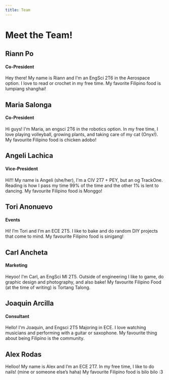 ```yaml
---
title: Team
---
```

# Meet the Team!

## Riann Po
#### Co-President
Hey there! My name is Riann and I'm an EngSci 2T6 in the Aerospace option. I love to read or crochet in my free time. My favorite Filipino food is lumpiang shanghai!

## Maria Salonga
#### Co-President
Hi guys! I'm Maria, an engsci 2T6 in the robotics option. In my free time, I love playing volleyball, growing plants, and taking care of my cat (Onyx!). My favourite Filipino food is chicken adobo!

## Angeli Lachica
#### Vice-President
Hi!!! My name is Angeli (she/her), I'm a CIV 2T7 + PEY, but an og TrackOne. Reading is how I pass my time 99% of the time and the other 1% is lent to dancing. My favourite Filipino food is Monggo!

## Tori Anonuevo
#### Events
Hi! I’m Tori and I’m an ECE 2T5. I like to bake and do random DIY projects that come to mind. My favourite Filipino food is sinigang!

## Carl Ancheta
#### Marketing
Heyoo! I'm Carl, an EngSci MI 2T5. Outside of engineering I like to game, do graphic design and photography, and also bake! My favourite Filipino Food (at the time of writing) is Tortang Talong.

## Joaquin Arcilla
#### Consultant
Hello! I'm Joaquin, and Engsci 2T5 Majoring in ECE. I love watching musicians and performing with a guitar or saxophone. My favourite thing about being Filipino is the community.

## Alex Rodas
Helloo! My name is Alex and I’m an ECE 2T7. In my free time, I like to do nails! (mine or someone else’s haha) My favourite Filipino food is bilo bilo :3